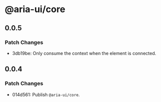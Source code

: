 # @aria-ui/core

## 0.0.5

### Patch Changes

- 3db19be: Only consume the context when the element is connected.

## 0.0.4

### Patch Changes

- 014d561: Publish `@aria-ui/core`.

